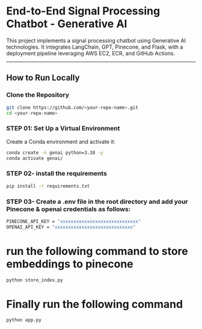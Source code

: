 # End-to-End Signal Processing Chatbot - Generative AI

This project implements a signal processing chatbot using Generative AI technologies. It integrates LangChain, GPT, Pinecone, and Flask, with a deployment pipeline leveraging AWS EC2, ECR, and GitHub Actions.

---

## How to Run Locally

### Clone the Repository
```bash
git clone https://github.com/<your-repo-name>.git
cd <your-repo-name> 
```

### STEP 01: Set Up a Virtual Environment
Create a Conda environment and activate it:

```bash
conda create -n genai python=3.10 -y
conda activate genai/
```

### STEP 02- install the requirements
```bash
pip install -r requirements.txt
```

### STEP 03- Create a .env file in the root directory and add your Pinecone & openai credentials as follows:
```bash
PINECONE_API_KEY = "xxxxxxxxxxxxxxxxxxxxxxxxxxxxx"
OPENAI_API_KEY = "xxxxxxxxxxxxxxxxxxxxxxxxxxxxx"
```

# run the following command to store embeddings to pinecone
```bash
python store_index.py
```

# Finally run the following command
```bash
python app.py
```




